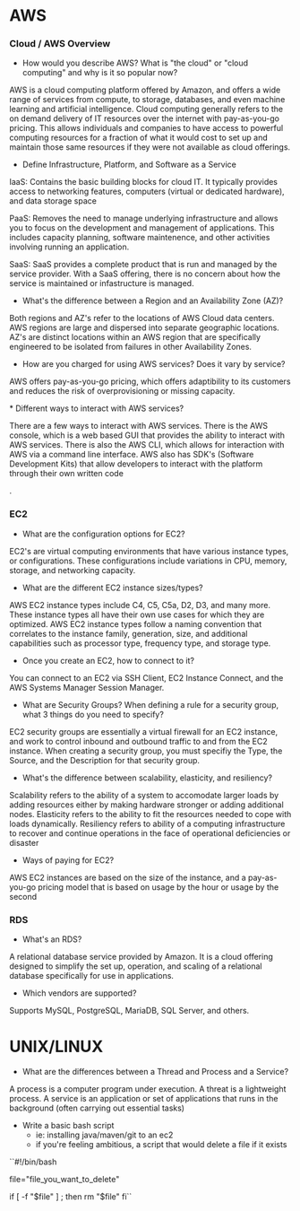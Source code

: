 # AWS

### Cloud / AWS Overview
* How would you describe AWS? What is "the cloud" or "cloud computing" and why is it so popular now?

<p>AWS is a cloud computing platform offered by Amazon, and offers a wide range of services from compute, to storage, databases, and even machine learning and artificial intelligence. Cloud computing generally refers to the on demand delivery of IT resources over the internet with pay-as-you-go pricing. This allows individuals and companies to have access to powerful computing resources for a fraction of what it would cost to set up and maintain those same resources if they were not available as cloud offerings.</p>

* Define Infrastructure, Platform, and Software as a Service
 
 <p>IaaS: Contains the basic building blocks for cloud IT. It typically provides access to networking features, computers (virtual or dedicated hardware), and data storage space</p>

 <p>PaaS: Removes the need to manage underlying infrastructure and allows you to focus on the development and management of applications. This includes capacity planning, software maintenence, and other activities involving running an application.</p>

 <p>SaaS: SaaS provides a complete product that is run and managed by the service provider. With a SaaS offering, there is no concern about how the service is maintained or infastructure is managed.</p>
 
* What's the difference between a Region and an Availability Zone (AZ)?

</p>Both regions and AZ's refer to the locations of AWS Cloud data centers. AWS regions are large and dispersed into separate geographic locations. AZ's are distinct locations within an AWS region that are specifically engineered to be isolated from failures in other Availability Zones.
 
* How are you charged for using AWS services? Does it vary by service?
 
 <p>AWS offers pay-as-you-go pricing, which offers adaptibility to its customers and reduces the risk of overprovisioning or missing capacity.</p>
* Different ways to interact with AWS services?
<p>There are a few ways to interact with AWS services. There is the AWS console, which is a web based GUI that provides the ability to interact with AWS services. There is also the AWS CLI, which allows for interaction with AWS via a command line interface. AWS also has SDK's (Software Development Kits) that allow developers to interact with the platform through their own written code</p>.


### EC2

* What are the configuration options for EC2?

<p>EC2's are virtual computing environments that have various instance types, or configurations. These configurations include variations in CPU, memory, storage, and networking capacity.</p>
 
* What are the different EC2 instance sizes/types?

<p>AWS EC2 instance types include C4, C5, C5a, D2, D3, and many more. These instance types all have their own use cases for which they are optimized. AWS EC2 instance types follow a naming convention that correlates to the instance family, generation, size, and additional capabilities such as processor type, frequency type, and storage type.
 
* Once you create an EC2, how to connect to it?

<p>You can connect to an EC2 via SSH Client, EC2 Instance Connect, and the AWS Systems Manager Session Manager.</p>
 
* What are Security Groups? When defining a rule for a security group, what 3 things do you need to specify?

<p>EC2 security groups are essentially a virtual firewall for an EC2 instance, and work to control inbound and outbound traffic to and from the EC2 instance. When creating a security group, you must specifiy the Type, the Source, and the Description for that security group.</p>
  
* What's the difference between scalability, elasticity, and resiliency?
 
 <p>Scalability refers to the ability of a system to accomodate larger loads by adding resources either by making hardware stronger or adding additional nodes. Elasticity refers to the ability to fit the resources needed to cope with loads dynamically. Resiliency refers to ability of a computing infrastructure to recover and continue operations in the face of operational deficiencies or disaster</p>

* Ways of paying for EC2?
<p>AWS EC2 instances are based on the size of the instance, and a pay-as-you-go pricing model that is based on usage by the hour or usage by the second</p>


### RDS

* What's an RDS?

<p>A relational database service provided by Amazon. It is a cloud offering designed to simplify the set up, operation, and scaling of a relational database specifically for use in applications.</p>

* Which vendors are supported?

<p>Supports MySQL, PostgreSQL, MariaDB, SQL Server, and others.

# UNIX/LINUX

* What are the differences between a Thread and Process and a Service?

<p>A process is a computer program under execution. A threat is a lightweight process. A service is an application or set of applications that runs in the background (often carrying out essential tasks)</p>

* Write a basic bash script 
    * ie: installing java/maven/git to an ec2
    * if you're feeling ambitious, a script that would delete a file if it exists

``#!/bin/bash

file="file_you_want_to_delete"

if [ -f "$file" ] ; then
    rm "$file"
fi``
